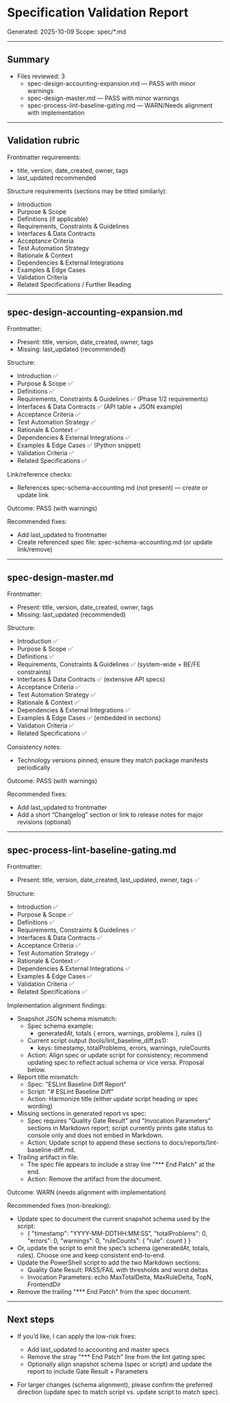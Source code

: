# Specification Validation Report

Generated: 2025-10-09
Scope: spec/*.md

---

## Summary

- Files reviewed: 3
  - spec-design-accounting-expansion.md — PASS with minor warnings
  - spec-design-master.md — PASS with minor warnings
  - spec-process-lint-baseline-gating.md — WARN/Needs alignment with implementation

---

## Validation rubric

Frontmatter requirements:
- title, version, date_created, owner, tags
- last_updated recommended

Structure requirements (sections may be titled similarly):
- Introduction
- Purpose & Scope
- Definitions (if applicable)
- Requirements, Constraints & Guidelines
- Interfaces & Data Contracts
- Acceptance Criteria
- Test Automation Strategy
- Rationale & Context
- Dependencies & External Integrations
- Examples & Edge Cases
- Validation Criteria
- Related Specifications / Further Reading

---

## spec-design-accounting-expansion.md

Frontmatter:
- Present: title, version, date_created, owner, tags
- Missing: last_updated (recommended)

Structure:
- Introduction ✅
- Purpose & Scope ✅
- Definitions ✅
- Requirements, Constraints & Guidelines ✅ (Phase 1/2 requirements)
- Interfaces & Data Contracts ✅ (API table + JSON example)
- Acceptance Criteria ✅
- Test Automation Strategy ✅
- Rationale & Context ✅
- Dependencies & External Integrations ✅
- Examples & Edge Cases ✅ (Python snippet)
- Validation Criteria ✅
- Related Specifications ✅

Link/reference checks:
- References spec-schema-accounting.md (not present) — create or update link

Outcome: PASS (with warnings)

Recommended fixes:
- Add last_updated to frontmatter
- Create referenced spec file: spec-schema-accounting.md (or update link/remove)

---

## spec-design-master.md

Frontmatter:
- Present: title, version, date_created, owner, tags
- Missing: last_updated (recommended)

Structure:
- Introduction ✅
- Purpose & Scope ✅
- Definitions ✅
- Requirements, Constraints & Guidelines ✅ (system-wide + BE/FE constraints)
- Interfaces & Data Contracts ✅ (extensive API specs)
- Acceptance Criteria ✅
- Test Automation Strategy ✅
- Rationale & Context ✅
- Dependencies & External Integrations ✅
- Examples & Edge Cases ✅ (embedded in sections)
- Validation Criteria ✅
- Related Specifications ✅

Consistency notes:
- Technology versions pinned; ensure they match package manifests periodically

Outcome: PASS (with warnings)

Recommended fixes:
- Add last_updated to frontmatter
- Add a short “Changelog” section or link to release notes for major revisions (optional)

---

## spec-process-lint-baseline-gating.md

Frontmatter:
- Present: title, version, date_created, last_updated, owner, tags ✅

Structure:
- Introduction ✅
- Purpose & Scope ✅
- Definitions ✅
- Requirements, Constraints & Guidelines ✅
- Interfaces & Data Contracts ✅
- Acceptance Criteria ✅
- Test Automation Strategy ✅
- Rationale & Context ✅
- Dependencies & External Integrations ✅
- Examples & Edge Cases ✅
- Validation Criteria ✅
- Related Specifications ✅

Implementation alignment findings:
- Snapshot JSON schema mismatch:
  - Spec schema example:
    - generatedAt, totals { errors, warnings, problems }, rules {}
  - Current script output (tools/lint_baseline_diff.ps1):
    - keys: timestamp, totalProblems, errors, warnings, ruleCounts
  - Action: Align spec or update script for consistency; recommend updating spec to reflect actual schema or vice versa. Proposal below.
- Report title mismatch:
  - Spec: "ESLint Baseline Diff Report"
  - Script: "# ESLint Baseline Diff"
  - Action: Harmonize title (either update script heading or spec wording)
- Missing sections in generated report vs spec:
  - Spec requires "Quality Gate Result" and "Invocation Parameters" sections in Markdown report; script currently prints gate status to console only and does not embed in Markdown.
  - Action: Update script to append these sections to docs/reports/lint-baseline-diff.md.
- Trailing artifact in file:
  - The spec file appears to include a stray line "*** End Patch" at the end.
  - Action: Remove the artifact from the document.

Outcome: WARN (needs alignment with implementation)

Recommended fixes (non-breaking):
- Update spec to document the current snapshot schema used by the script:
  - {
    "timestamp": "YYYY-MM-DDTHH:MM:SS",
    "totalProblems": 0,
    "errors": 0,
    "warnings": 0,
    "ruleCounts": { "rule": count }
    }
- Or, update the script to emit the spec’s schema (generatedAt, totals, rules). Choose one and keep consistent end-to-end.
- Update the PowerShell script to add the two Markdown sections:
  - Quality Gate Result: PASS/FAIL with thresholds and worst deltas
  - Invocation Parameters: echo MaxTotalDelta, MaxRuleDelta, TopN, FrontendDir
- Remove the trailing "*** End Patch" from the spec document.

---

## Next steps

- If you’d like, I can apply the low-risk fixes:
  - Add last_updated to accounting and master specs
  - Remove the stray "*** End Patch" line from the lint gating spec
  - Optionally align snapshot schema (spec or script) and update the report to include Gate Result + Parameters

- For larger changes (schema alignment), please confirm the preferred direction (update spec to match script vs. update script to match spec).
